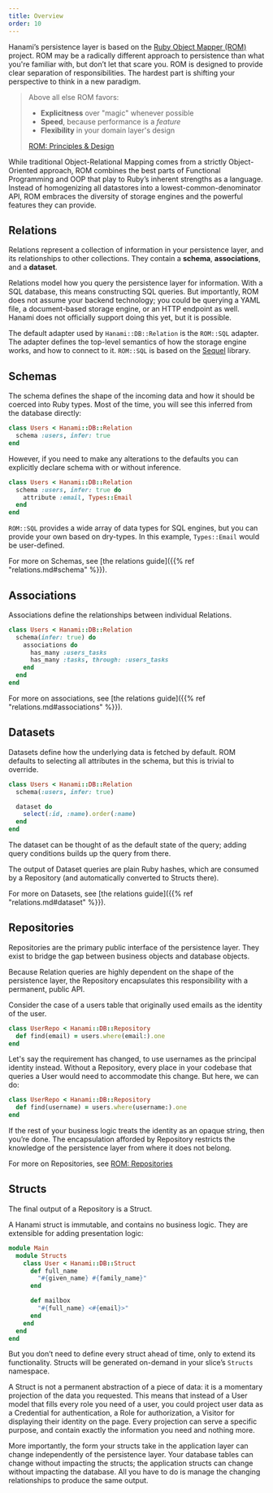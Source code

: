 ```yaml
---
title: Overview
order: 10
---
```


Hanami’s persistence layer is based on the [Ruby Object Mapper (ROM)](https://rom-rb.org/) project. ROM may be a radically different approach to persistence than what you're familiar with, but don’t let that scare you. ROM is designed to provide clear separation of responsibilities. The hardest part is shifting your perspective to think in a new paradigm.

<blockquote cite="https://rom-rb.org/learn/" class="quote">
Above all else ROM favors:

- **Explicitness** over "magic" whenever possible
- **Speed**, because performance is a *feature*
- **Flexibility** in your domain layer's design

[ROM: Principles & Design](https://rom-rb.org/learn/#principles-amp-design)
</blockquote>

While traditional Object-Relational Mapping comes from a strictly Object-Oriented approach, ROM combines the best parts of Functional Programming and OOP that play to Ruby’s inherent strengths as a language. Instead of homogenizing all datastores into a lowest-common-denominator API, ROM embraces the diversity of storage engines and the powerful features they can provide.

## Relations

Relations represent a collection of information in your persistence layer, and its relationships to other collections. They contain a **schema**, **associations**, and a **dataset**.

Relations model how you query the persistence layer for information. With a SQL database, this means constructing SQL queries. But importantly, ROM does not assume your backend technology; you could be querying a YAML file, a document-based storage engine, or an HTTP endpoint as well. Hanami does not officially support doing this yet, but it is possible.

The default adapter used by `Hanami::DB::Relation` is the `ROM::SQL` adapter. The adapter defines the top-level semantics of how the storage engine works, and how to connect to it. `ROM::SQL` is based on the [Sequel](http://sequel.jeremyevans.net/) library.

## Schemas

The schema defines the shape of the incoming data and how it should be coerced into Ruby types. Most of the time, you will see this inferred from the database directly:

```ruby
class Users < Hanami::DB::Relation
  schema :users, infer: true
end
```

However, if you need to make any alterations to the defaults you can explicitly declare schema with or without inference.

```ruby
class Users < Hanami::DB::Relation
  schema :users, infer: true do
    attribute :email, Types::Email
  end
end
```

`ROM::SQL` provides a wide array of data types for SQL engines, but you can provide your own based on dry-types. In this
example, `Types::Email` would be user-defined.

For more on Schemas, see [the relations guide]({{% ref "relations.md#schema" %}}).

## Associations

Associations define the relationships between individual Relations.

```ruby
class Users < Hanami::DB::Relation
  schema(infer: true) do
    associations do
      has_many :users_tasks
      has_many :tasks, through: :users_tasks
    end
  end
end
```


For more on associations, see [the relations guide]({{% ref "relations.md#associations" %}}).

## Datasets

Datasets define how the underlying data is fetched by default. ROM defaults to selecting all attributes in the schema, but this is trivial to override.

```ruby
class Users < Hanami::DB::Relation
  schema(:users, infer: true)

  dataset do
    select(:id, :name).order(:name)
  end
end
```

The dataset can be thought of as the default state of the query; adding query conditions builds up the query from there.

The output of Dataset queries are plain Ruby hashes, which are consumed by a Repository (and automatically converted to Structs there).

For more on Datasets, see [the relations guide]({{% ref "relations.md#dataset" %}}).

## Repositories

Repositories are the primary public interface of the persistence layer. They exist to bridge the gap between business objects and database objects.

Because Relation queries are highly dependent on the shape of the persistence layer, the Repository encapsulates this responsibility with a permanent, public API.

Consider the case of a users table that originally used emails as the identity of the user.

```ruby
class UserRepo < Hanami::DB::Repository
  def find(email) = users.where(email:).one
end
```


Let's say the requirement has changed, to use usernames as the principal identity instead. Without a Repository, every place in your codebase that queries a User would need to accommodate this change. But here, we can do:

```ruby
class UserRepo < Hanami::DB::Repository
  def find(username) = users.where(username:).one
end
```

If the rest of your business logic treats the identity as an opaque string, then you’re done. The encapsulation afforded by Repository restricts the knowledge of the persistence layer from where it does not belong.

For more on Repositories, see [ROM: Repositories](https://rom-rb.org/learn/repository/5.2/)

## Structs

The final output of a Repository is a Struct.

A Hanami struct is immutable, and contains no business logic. They are extensible for adding presentation logic:

```ruby
module Main
  module Structs
    class User < Hanami::DB::Struct
      def full_name
        "#{given_name} #{family_name}"
      end

      def mailbox
        "#{full_name} <#{email}>"
      end
    end
  end
end
```

But you don’t need to define every struct ahead of time, only to extend its functionality. Structs will be generated on-demand in your slice’s `Structs` namespace.

A Struct is not a permanent abstraction of a piece of data: it is a momentary projection of the data you requested. This means that instead of a User model that fills every role you need of a user, you could project user data as a Credential for authentication, a Role for authorization, a Visitor for displaying their identity on the page. Every projection can serve a specific purpose, and contain exactly the information you need and nothing more.

More importantly, the form your structs take in the application layer can change independently of the persistence layer. Your database tables can change without impacting the structs; the application structs can change without impacting the database. All you have to do is manage the changing relationships to produce the same output.

